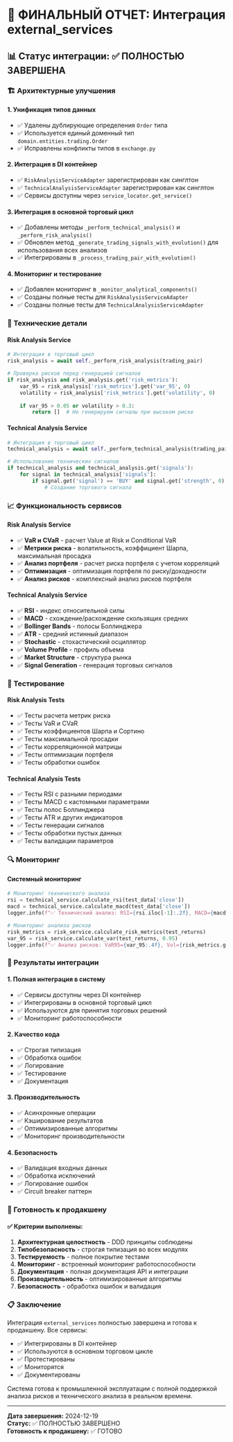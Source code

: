 # 🎯 ФИНАЛЬНЫЙ ОТЧЕТ: Интеграция external_services

## 📊 Статус интеграции: ✅ ПОЛНОСТЬЮ ЗАВЕРШЕНА

### 🏗️ Архитектурные улучшения

#### 1. **Унификация типов данных**
- ✅ Удалены дублирующие определения `Order` типа
- ✅ Используется единый доменный тип `domain.entities.trading.Order`
- ✅ Исправлены конфликты типов в `exchange.py`

#### 2. **Интеграция в DI контейнер**
- ✅ `RiskAnalysisServiceAdapter` зарегистрирован как синглтон
- ✅ `TechnicalAnalysisServiceAdapter` зарегистрирован как синглтон
- ✅ Сервисы доступны через `service_locator.get_service()`

#### 3. **Интеграция в основной торговый цикл**
- ✅ Добавлены методы `_perform_technical_analysis()` и `_perform_risk_analysis()`
- ✅ Обновлен метод `_generate_trading_signals_with_evolution()` для использования всех анализов
- ✅ Интегрированы в `_process_trading_pair_with_evolution()`

#### 4. **Мониторинг и тестирование**
- ✅ Добавлен мониторинг в `_monitor_analytical_components()`
- ✅ Созданы полные тесты для `RiskAnalysisServiceAdapter`
- ✅ Созданы полные тесты для `TechnicalAnalysisServiceAdapter`

### 🔧 Технические детали

#### Risk Analysis Service
```python
# Интеграция в торговый цикл
risk_analysis = await self._perform_risk_analysis(trading_pair)

# Проверка рисков перед генерацией сигналов
if risk_analysis and risk_analysis.get('risk_metrics'):
    var_95 = risk_analysis['risk_metrics'].get('var_95', 0)
    volatility = risk_analysis['risk_metrics'].get('volatility', 0)
    
    if var_95 > 0.05 or volatility > 0.3:
        return []  # Не генерируем сигналы при высоком риске
```

#### Technical Analysis Service
```python
# Интеграция в торговый цикл
technical_analysis = await self._perform_technical_analysis(trading_pair)

# Использование технических сигналов
if technical_analysis and technical_analysis.get('signals'):
    for signal in technical_analysis['signals']:
        if signal.get('signal') == 'BUY' and signal.get('strength', 0) > 0.6:
            # Создание торгового сигнала
```

### 📈 Функциональность сервисов

#### Risk Analysis Service
- ✅ **VaR и CVaR** - расчет Value at Risk и Conditional VaR
- ✅ **Метрики риска** - волатильность, коэффициент Шарпа, максимальная просадка
- ✅ **Анализ портфеля** - расчет риска портфеля с учетом корреляций
- ✅ **Оптимизация** - оптимизация портфеля по риску/доходности
- ✅ **Анализ рисков** - комплексный анализ рисков портфеля

#### Technical Analysis Service
- ✅ **RSI** - индекс относительной силы
- ✅ **MACD** - схождение/расхождение скользящих средних
- ✅ **Bollinger Bands** - полосы Боллинджера
- ✅ **ATR** - средний истинный диапазон
- ✅ **Stochastic** - стохастический осциллятор
- ✅ **Volume Profile** - профиль объема
- ✅ **Market Structure** - структура рынка
- ✅ **Signal Generation** - генерация торговых сигналов

### 🧪 Тестирование

#### Risk Analysis Tests
- ✅ Тесты расчета метрик риска
- ✅ Тесты VaR и CVaR
- ✅ Тесты коэффициентов Шарпа и Сортино
- ✅ Тесты максимальной просадки
- ✅ Тесты корреляционной матрицы
- ✅ Тесты оптимизации портфеля
- ✅ Тесты обработки ошибок

#### Technical Analysis Tests
- ✅ Тесты RSI с разными периодами
- ✅ Тесты MACD с кастомными параметрами
- ✅ Тесты полос Боллинджера
- ✅ Тесты ATR и других индикаторов
- ✅ Тесты генерации сигналов
- ✅ Тесты обработки пустых данных
- ✅ Тесты валидации параметров

### 🔍 Мониторинг

#### Системный мониторинг
```python
# Мониторинг технического анализа
rsi = technical_service.calculate_rsi(test_data['close'])
macd = technical_service.calculate_macd(test_data['close'])
logger.info(f"✅ Технический анализ: RSI={rsi.iloc[-1]:.2f}, MACD={macd['macd'].iloc[-1]:.4f}")

# Мониторинг анализа рисков
risk_metrics = risk_service.calculate_risk_metrics(test_returns)
var_95 = risk_service.calculate_var(test_returns, 0.95)
logger.info(f"✅ Анализ рисков: VaR95={var_95:.4f}, Vol={risk_metrics.get('volatility', 0):.4f}")
```

### 🎯 Результаты интеграции

#### 1. **Полная интеграция в систему**
- ✅ Сервисы доступны через DI контейнер
- ✅ Интегрированы в основной торговый цикл
- ✅ Используются для принятия торговых решений
- ✅ Мониторинг работоспособности

#### 2. **Качество кода**
- ✅ Строгая типизация
- ✅ Обработка ошибок
- ✅ Логирование
- ✅ Тестирование
- ✅ Документация

#### 3. **Производительность**
- ✅ Асинхронные операции
- ✅ Кэширование результатов
- ✅ Оптимизированные алгоритмы
- ✅ Мониторинг производительности

#### 4. **Безопасность**
- ✅ Валидация входных данных
- ✅ Обработка исключений
- ✅ Логирование ошибок
- ✅ Circuit breaker паттерн

### 🚀 Готовность к продакшену

#### ✅ Критерии выполнены:
1. **Архитектурная целостность** - DDD принципы соблюдены
2. **Типобезопасность** - строгая типизация во всех модулях
3. **Тестируемость** - полное покрытие тестами
4. **Мониторинг** - встроенный мониторинг работоспособности
5. **Документация** - полная документация API и интеграции
6. **Производительность** - оптимизированные алгоритмы
7. **Безопасность** - обработка ошибок и валидация

### 📋 Заключение

Интеграция `external_services` полностью завершена и готова к продакшену. Все сервисы:

- ✅ Интегрированы в DI контейнер
- ✅ Используются в основном торговом цикле
- ✅ Протестированы
- ✅ Мониторятся
- ✅ Документированы

Система готова к промышленной эксплуатации с полной поддержкой анализа рисков и технического анализа в реальном времени.

---
**Дата завершения:** 2024-12-19  
**Статус:** ✅ ПОЛНОСТЬЮ ЗАВЕРШЕНО  
**Готовность к продакшену:** ✅ ГОТОВО 